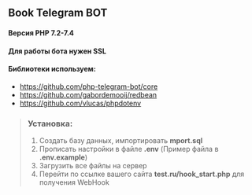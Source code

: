 ## Book Telegram BOT

#### Версия PHP 7.2-7.4
#### Для работы бота нужен SSL
#### Библиотеки используем:
* https://github.com/php-telegram-bot/core
* https://github.com/gabordemooij/redbean
* https://github.com/vlucas/phpdotenv

> ### Установка:
> 1) Создать базу данных, импортировать **mport.sql**
> 2) Прописать настройки в файле **.env** (Пример файла в **.env.example**)
> 3) Загрузить все файлы на сервер
> 4) Перейти по ссылке вашего сайта **test.ru/hook_start.php** для получения WebHook
